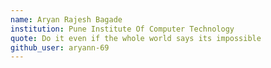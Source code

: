```yaml
---
name: Aryan Rajesh Bagade
institution: Pune Institute Of Computer Technology 
quote: Do it even if the whole world says its impossible 
github_user: aryann-69
---
```

